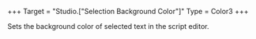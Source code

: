 +++
Target = "Studio.["Selection Background Color"]"
Type = Color3
+++

Sets the background color of selected text in the script editor.